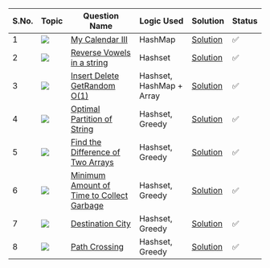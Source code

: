 S.No. | Topic | Question Name | Logic Used | Solution | Status |
------|---------------|------------|-------|------|------|
1 | ![](https://img.shields.io/badge/OrderedSet-f0772b?style=for-the-badge&logo=array&logoColor=black) | [My Calendar III](https://leetcode.com/problems/my-calendar-iii/) | HashMap | [Solution](https://github.com/himanshugupta09/LEETCODE_SOLUTIONS/blob/main/HashSet/my-calendar-iii.cpp) | ✅ |
2 | ![](https://img.shields.io/badge/OrderedSet-f0772b?style=for-the-badge&logo=array&logoColor=black) | [Reverse Vowels in a string](https://leetcode.com/problems/reverese-vowels-in-a-string/) | Hashset | [Solution](https://github.com/himanshugupta09/LEETCODE_SOLUTIONS/blob/main/HashSet/reverse-vowels-of-a-string.cpp) | ✅ |
3 | ![](https://img.shields.io/badge/Misc-f0772b?style=for-the-badge&logo=array&logoColor=black) | [ Insert Delete GetRandom O(1)](https://leetcode.com/problems/insert-delete-getrandom-o1/) | Hashset, HashMap + Array | [Solution](https://github.com/himanshugupta09/LEETCODE_SOLUTIONS/blob/main/HashSet/insert-delete-getrandom-o1.cpp) | ✅ |
4 | ![](https://img.shields.io/badge/HashTable-f0772b?style=for-the-badge&logo=array&logoColor=black) | [Optimal Partition of String](https://leetcode.com/problems/optimal-partition-of-string/) | Hashset, Greedy | [Solution](https://github.com/himanshugupta09/LEETCODE_SOLUTIONS/blob/main/HashSet/optimal-partition-of-string.cpp) | ✅ |
5 | ![](https://img.shields.io/badge/HashTable-f0772b?style=for-the-badge&logo=array&logoColor=black) | [ Find the Difference of Two Arrays](https://leetcode.com/problems/find-the-difference-of-two-arrays/description/) | Hashset, Greedy | [Solution](https://github.com/himanshugupta09/LEETCODE_SOLUTIONS/blob/main/HashSet/find-the-difference-of-two-arrays.cpp) | ✅ |
6 | ![](https://img.shields.io/badge/HashTable-f0772b?style=for-the-badge&logo=array&logoColor=black) | [  Minimum Amount of Time to Collect Garbage](https://leetcode.com/problems/minimum-amount-of-time-to-collect-garbages/description/) | Hashset, Greedy | [Solution](https://github.com/himanshugupta09/LEETCODE_SOLUTIONS/blob/main/HashSet/minimum-amount-of-time-to-collect-garbage.cpp) | ✅ |
7 | ![](https://img.shields.io/badge/HashTable-f0772b?style=for-the-badge&logo=array&logoColor=black) | [Destination City](https://leetcode.com/problems/destination-city/description/) | Hashset, Greedy | [Solution](https://github.com/himanshugupta09/LEETCODE_SOLUTIONS/blob/main/HashSet/destination-city.cpp) | ✅ |
8 | ![](https://img.shields.io/badge/HashTable-f0772b?style=for-the-badge&logo=array&logoColor=black) | [Path Crossing](https://leetcode.com/problems/path-crossing/description/) | Hashset, Greedy | [Solution](https://github.com/himanshugupta09/LEETCODE_SOLUTIONS/blob/main/HashSet/path-crossing.py) | ✅ |















